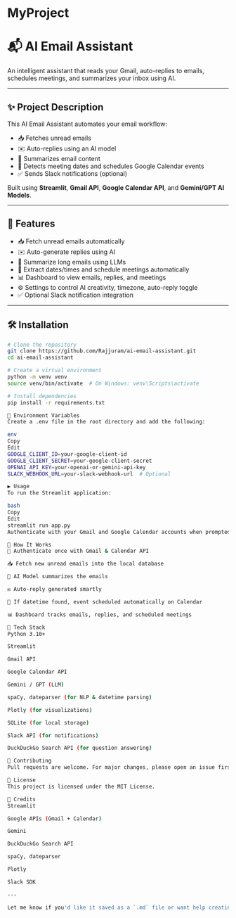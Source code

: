 # MyProject
# 📬 AI Email Assistant

An intelligent assistant that reads your Gmail, auto-replies to emails, schedules meetings, and summarizes your inbox using AI.

---

## ✨ Project Description

This AI Email Assistant automates your email workflow:
- 📥 Fetches unread emails
- ✉️ Auto-replies using an AI model
- 🧠 Summarizes email content
- 📅 Detects meeting dates and schedules Google Calendar events
- ✅ Sends Slack notifications (optional)

Built using **Streamlit**, **Gmail API**, **Google Calendar API**, and **Gemini/GPT AI Models**.

---

## 🚀 Features

- 📥 Fetch unread emails automatically  
- ✉️ Auto-generate replies using AI  
- 🧠 Summarize long emails using LLMs  
- 📅 Extract dates/times and schedule meetings automatically  
- 📊 Dashboard to view emails, replies, and meetings  
- ⚙️ Settings to control AI creativity, timezone, auto-reply toggle  
- ✅ Optional Slack notification integration  

---

## 🛠️ Installation

```bash
# Clone the repository
git clone https://github.com/Rajjuram/ai-email-assistant.git
cd ai-email-assistant

# Create a virtual environment
python -m venv venv
source venv/bin/activate  # On Windows: venv\Scripts\activate

# Install dependencies
pip install -r requirements.txt

🔐 Environment Variables
Create a .env file in the root directory and add the following:

env
Copy
Edit
GOOGLE_CLIENT_ID=your-google-client-id
GOOGLE_CLIENT_SECRET=your-google-client-secret
OPENAI_API_KEY=your-openai-or-gemini-api-key
SLACK_WEBHOOK_URL=your-slack-webhook-url  # Optional

▶️ Usage
To run the Streamlit application:

bash
Copy
Edit
streamlit run app.py
Authenticate with your Gmail and Google Calendar accounts when prompted.

🔄 How It Works
🔐 Authenticate once with Gmail & Calendar API

📥 Fetch new unread emails into the local database

🧠 AI Model summarizes the emails

✉️ Auto-reply generated smartly

📅 If datetime found, event scheduled automatically on Calendar

📊 Dashboard tracks emails, replies, and scheduled meetings

🧰 Tech Stack
Python 3.10+

Streamlit

Gmail API

Google Calendar API

Gemini / GPT (LLM)

spaCy, dateparser (for NLP & datetime parsing)

Plotly (for visualizations)

SQLite (for local storage)

Slack API (for notifications)

DuckDuckGo Search API (for question answering)

🤝 Contributing
Pull requests are welcome. For major changes, please open an issue first to discuss what you would like to change.

📜 License
This project is licensed under the MIT License.

🙏 Credits
Streamlit

Google APIs (Gmail + Calendar)

Gemini

DuckDuckGo Search API

spaCy, dateparser

Plotly

Slack SDK

---

Let me know if you'd like it saved as a `.md` file or want help creating a project logo or badge set for GitHub!
